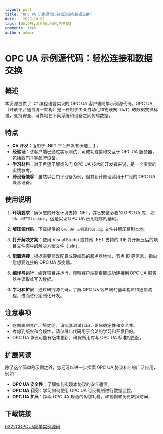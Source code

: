 ```yaml
---
layout: post
title: "OPC UA 示例源代码轻松连接和数据交换"
date:   2022-10-01
tags: [UA,OPC,源代码,示例,客户端]
comments: true
author: admin
---
```

# OPC UA 示例源代码：轻松连接和数据交换

## 概述

本资源提供了 C# 编程语言实现的 OPC UA 客户端简单示例源代码。OPC UA（开放平台通信统一架构）是一种用于工业自动化和物联网（IoT）的数据交换标准，支持安全、可靠地在不同系统和设备之间传输数据。

## 特点

- **C# 开发**：适用于 .NET 平台开发者快速上手。
- **经验证**：该客户端已通过实际测试，可成功连接和交互于 OPC UA 服务器，包括西门子等品牌设备。
- **学习材料**：对于希望了解或入门 OPC UA 技术的开发者来说，是一个宝贵的实践参考。
- **跨设备兼容**：虽然以西门子设备为例，但其设计原理适用于广泛的 OPC UA 兼容设备。

## 使用说明

1. **环境要求**：确保您的开发环境支持 .NET，并已安装必要的 OPC UA 库，如 `UA-.NETStandard`，这是实现 OPC UA 应用程序的基础。

2. **解压源代码**：下载提供的 `OPC UA 示例源代码.zip` 文件并解压缩到本地。

3. **打开解决方案**：使用 Visual Studio 或其他 .NET 支持的 IDE 打开解压后的项目文件夹中的解决方案文件（.sln）。

4. **配置连接**：根据需要修改配置或硬编码的服务器地址、节点 ID 等信息，指向您想要连接的 OPC UA 服务器。

5. **编译与运行**：编译项目并运行，观察客户端是否能成功连接到 OPC UA 服务器并读取或写入数据。

6. **学习和扩展**：通过研究源代码，了解 OPC UA 客户端的基本构建和通信流程，进而进行定制化开发。

## 注意事项

- 在部署到生产环境之前，请彻底测试代码，确保稳定性和安全性。
- 考虑到版权和合规性，请仅将此代码用于合法的学习和开发目的。
- OPC UA 协议可能有版本更新，确保所用库与 OPC UA 标准相匹配。

## 扩展阅读

除了这个简单的示例之外，您还可以进一步探索 OPC UA 协议和它的广泛应用，例如：

- **OPC UA 安全性**：了解如何实现本协议的安全通信。
- **OPC UA 订阅**：学习如何使用 OPC UA 订阅机制进行数据监控。
- **OPC UA 扩展**：探索 OPC UA 规范的附加功能，如警报和历史数据访问。

## 下载链接

[0322COPCUA简单实例源码](https://pan.quark.cn/s/608b77f83bfb)
